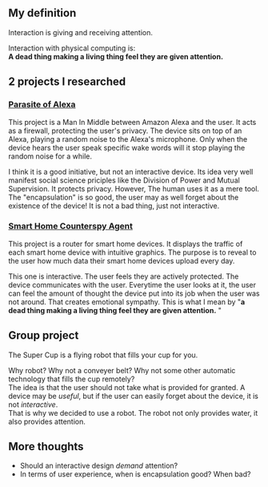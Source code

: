 ## My definition
Interaction is giving and receiving attention. 

Interaction with physical computing is:  
<b>A dead thing making a living thing feel they are given attention. </b>

## 2 projects I researched
### [Parasite of Alexa](https://www.creativeapplications.net/objects/alias-a-teachable-parasite-for-your-smart-assistant/)  
This project is a Man In Middle between Amazon Alexa and the user. It acts as a firewall, protecting the user's privacy. The device sits on top of an Alexa, playing a random noise to the Alexa's microphone. Only when the device hears the user speak specific wake words will it stop playing the random noise for a while. 

I think it is a good initiative, but not an interactive device. Its idea very well manifest social science priciples like the Division of Power and Mutual Supervision. It protects privacy. However, The human uses it as a mere tool. The "encapsulation" is so good, the user may as well forget about the existence of the device! It is not a bad thing, just not interactive. 

### [Smart Home Counterspy Agent](https://www.creativeapplications.net/member-submissions/scout%e2%80%8a-%e2%80%8aa-smart-home-counterspy-agent/)
This project is a router for smart home devices. It displays the traffic of each smart home device with intuitive graphics. The purpose is to reveal to the user how much data their smart home devices upload every day. 

This one is interactive. The user feels they are actively protected. The device communicates with the user. Everytime the user looks at it, the user can feel the amount of thought the device put into its job when the user was not around. That creates emotional sympathy. This is what I mean by "<b>a dead thing making a living thing feel they are given attention.</b> "

## Group project
The Super Cup is a flying robot that fills your cup for you. 

Why robot? Why not a conveyer belt? Why not some other automatic technology that fills the cup remotely?  
The idea is that the user should not take what is provided for granted. A device may be <i>useful</i>, but if the user can easily forget about the device, it is not <i>interactive</i>.  
That is why we decided to use a robot. The robot not only provides water, it also provides attention.  

## More thoughts
<ul><li>Should an interactive design <i>demand</i> attention?  </li><li>In terms of user experience, when is encapsulation good? When bad?  </li></ul>
